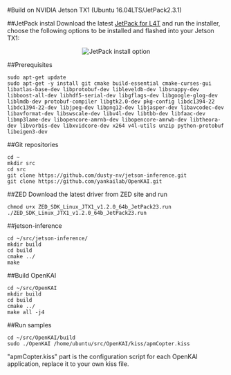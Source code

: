 #Build on NVIDIA Jetson TX1 (Ubuntu 16.04LTS/JetPack2.3.1)

##JetPack instal
Download the latest [JetPack for L4T](https://developer.nvidia.com/embedded/jetpack) and run the installer, choose the following options to be installed and flashed into your Jetson TX1:

<p align="center">
<img src="https://github.com/yankailab/OpenKAI/raw/master/doc/JetsonTX1/img/JetPackInstall.png" alt="JetPack install option">
</p>

##Prerequisites

```Shell
sudo apt-get update
sudo apt-get -y install git cmake build-essential cmake-curses-gui libatlas-base-dev libprotobuf-dev libleveldb-dev libsnappy-dev libboost-all-dev libhdf5-serial-dev libgflags-dev libgoogle-glog-dev liblmdb-dev protobuf-compiler libgtk2.0-dev pkg-config libdc1394-22 libdc1394-22-dev libjpeg-dev libpng12-dev libjasper-dev libavcodec-dev libavformat-dev libswscale-dev libv4l-dev libtbb-dev libfaac-dev libmp3lame-dev libopencore-amrnb-dev libopencore-amrwb-dev libtheora-dev libvorbis-dev libxvidcore-dev x264 v4l-utils unzip python-protobuf libeigen3-dev
```

##Git repositories

```Shell
cd ~
mkdir src
cd src
git clone https://github.com/dusty-nv/jetson-inference.git
git clone https://github.com/yankailab/OpenKAI.git
```

##ZED
Download the latest driver from ZED site and run

```Shell
chmod u+x ZED_SDK_Linux_JTX1_v1.2.0_64b_JetPack23.run
./ZED_SDK_Linux_JTX1_v1.2.0_64b_JetPack23.run
```

##jetson-inference

```Shell
cd ~/src/jetson-inference/
mkdir build
cd build
cmake ../
make
```

##Build OpenKAI

```Shell
cd ~/src/OpenKAI
mkdir build
cd build
cmake ../
make all -j4
```

##Run samples

```Shell
cd ~/src/OpenKAI/build
sudo ./OpenKAI /home/ubuntu/src/OpenKAI/kiss/apmCopter.kiss
```

"apmCopter.kiss" part is the configuration script for each OpenKAI application, replace it to your own kiss file.

